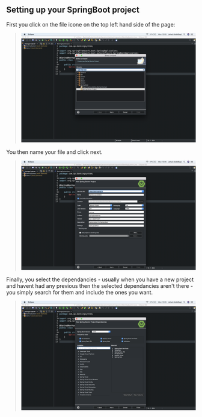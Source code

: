 ## Setting up your SpringBoot project  

First you click on the file icone on the top left hand side of the page:  
>![](../documentation_images/1_setting_up_springboot/Creating_sprintboot_app_1.png) 

You then name your file and click next.
>![](../documentation_images/1_setting_up_springboot/Creating_sprintboot_app_2.png)  

Finally, you select the dependancies - usually when you have a new project and havent had any previous then the selected dependancies aren't there - you simply search for them and include the ones you want.
>![](../documentation_images/1_setting_up_springboot/Creating_sprintboot_app_3.png)  
